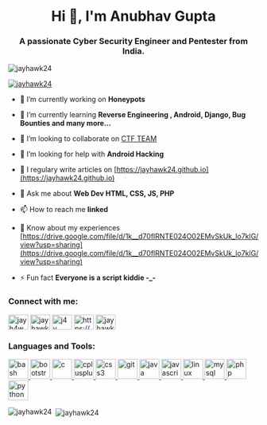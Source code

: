 <h1 align="center">Hi 👋, I'm Anubhav Gupta</h1>
<h3 align="center">A passionate Cyber Security Engineer and Pentester from India.</h3>

<p align="left"> <img src="https://komarev.com/ghpvc/?username=jayhawk24&label=Profile%20views&color=0e75b6&style=flat" alt="jayhawk24" /> </p>

<p align="left"> <a href="https://github.com/ryo-ma/github-profile-trophy"><img src="https://github-profile-trophy.vercel.app/?username=jayhawk24" alt="jayhawk24" /></a> </p>

- 🔭 I’m currently working on **Honeypots**

- 🌱 I’m currently learning **Reverse Engineering , Android, Django, Bug Bounties and many more...**

- 👯 I’m looking to collaborate on [CTF TEAM](https://ctftime.org/team/110881)

- 🤝 I’m looking for help with **Android Hacking**

- 📝 I regulary write articles on [https://jayhawk24.github.io](https://jayhawk24.github.io)

- 💬 Ask me about **Web Dev HTML, CSS, JS, PHP**

- 📫 How to reach me **linked**

- 📄 Know about my experiences [https://drive.google.com/file/d/1k__d70flRNTE024O02EMvSkUk_lo7klG/view?usp=sharing](https://drive.google.com/file/d/1k__d70flRNTE024O02EMvSkUk_lo7klG/view?usp=sharing)

- ⚡ Fun fact **Everyone is a script kiddie -_-**

<p align="left">
<h3 align="left">Connect with me:</h3>
<a href="https://twitter.com/jayh4wk" target="blank"><img align="center" src="https://cdn.jsdelivr.net/npm/simple-icons@3.0.1/icons/twitter.svg" alt="jayh4wk" height="30" width="40" /></a>
<a href="https://linkedin.com/in/jayhawk24" target="blank"><img align="center" src="https://cdn.jsdelivr.net/npm/simple-icons@3.0.1/icons/linkedin.svg" alt="jayhawk24" height="30" width="40" /></a>
<a href="https://www.youtube.com/c/j4y h4wk" target="blank"><img align="center" src="https://cdn.jsdelivr.net/npm/simple-icons@3.0.1/icons/youtube.svg" alt="j4y h4wk" height="30" width="40" /></a>
<a href="https://www.codechef.com/users/https://www.codechef.com/users/jayhawk" target="blank"><img align="center" src="https://cdn.jsdelivr.net/npm/simple-icons@3.1.0/icons/codechef.svg" alt="https://www.codechef.com/users/jayhawk" height="30" width="40" /></a>
<a href="https://www.hackerrank.com/jayhawk" target="blank"><img align="center" src="https://cdn.jsdelivr.net/npm/simple-icons@3.0.1/icons/hackerrank.svg" alt="jayhawk" height="30" width="40" /></a>
</p>

<h3 align="left">Languages and Tools:</h3>
<p align="left"> <a href="https://www.gnu.org/software/bash/" target="_blank"> <img src="https://www.vectorlogo.zone/logos/gnu_bash/gnu_bash-icon.svg" alt="bash" width="40" height="40"/> </a> <a href="https://getbootstrap.com" target="_blank"> <img src="https://devicons.github.io/devicon/devicon.git/icons/bootstrap/bootstrap-plain.svg" alt="bootstrap" width="40" height="40"/> </a> <a href="https://www.cprogramming.com/" target="_blank"> <img src="https://devicons.github.io/devicon/devicon.git/icons/c/c-original.svg" alt="c" width="40" height="40"/> </a> <a href="https://www.w3schools.com/cpp/" target="_blank"> <img src="https://devicons.github.io/devicon/devicon.git/icons/cplusplus/cplusplus-original.svg" alt="cplusplus" width="40" height="40"/> </a> <a href="https://www.w3schools.com/css/" target="_blank"> <img src="https://devicons.github.io/devicon/devicon.git/icons/css3/css3-original-wordmark.svg" alt="css3" width="40" height="40"/> </a> <a href="https://git-scm.com/" target="_blank"> <img src="https://www.vectorlogo.zone/logos/git-scm/git-scm-icon.svg" alt="git" width="40" height="40"/> </a> <a href="https://www.java.com" target="_blank"> <img src="https://devicons.github.io/devicon/devicon.git/icons/java/java-original-wordmark.svg" alt="java" width="40" height="40"/> </a> <a href="https://developer.mozilla.org/en-US/docs/Web/JavaScript" target="_blank"> <img src="https://devicons.github.io/devicon/devicon.git/icons/javascript/javascript-original.svg" alt="javascript" width="40" height="40"/> </a> <a href="https://www.linux.org/" target="_blank"> <img src="https://devicons.github.io/devicon/devicon.git/icons/linux/linux-original.svg" alt="linux" width="40" height="40"/> </a> <a href="https://www.mysql.com/" target="_blank"> <img src="https://devicons.github.io/devicon/devicon.git/icons/mysql/mysql-original-wordmark.svg" alt="mysql" width="40" height="40"/> </a> <a href="https://www.php.net" target="_blank"> <img src="https://devicons.github.io/devicon/devicon.git/icons/php/php-original.svg" alt="php" width="40" height="40"/> </a> <a href="https://www.python.org" target="_blank"> <img src="https://devicons.github.io/devicon/devicon.git/icons/python/python-original.svg" alt="python" width="40" height="40"/> </a> </p>

<p><img align="left" src="https://github-readme-stats.vercel.app/api/top-langs/?username=jayhawk24&layout=compact" alt="jayhawk24" /></p>

<p>&nbsp;<img align="center" src="https://github-readme-stats.vercel.app/api?username=jayhawk24&show_icons=true" alt="jayhawk24" /></p>

